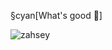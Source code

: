 §cyan[What's good 👋]

<p align="left"> <img src="https://komarev.com/ghpvc/?username=zahsey&label=Views%20&color=454545&style=flat" alt="zahsey" /> </p>

